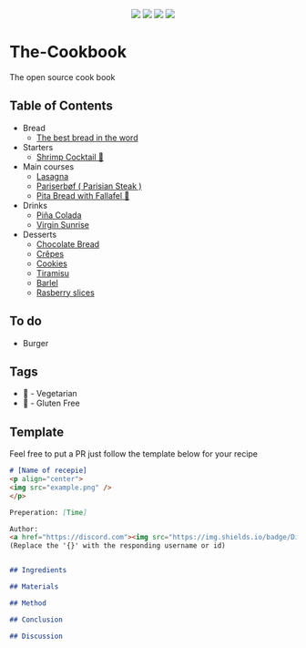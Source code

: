 <p align="center">
<img src=https://img.shields.io/github/issues/logicguy1/The-Cookbook?style=flat-square&logo=appveyor&color=informational />
<img src=https://img.shields.io/github/license/logicguy1/The-Cookbook?style=flat-square&logo=appveyor&color=informational />
<img src=https://img.shields.io/github/stars/logicguy1/The-Cookbook?style=flat-square&logo=appveyor&color=blue />
<img src=https://img.shields.io/github/forks/logicguy1/The-Cookbook?style=flat-square&logo=appveyor&color=blue />
</p>

# The-Cookbook
The open source cook book

## Table of Contents
* Bread
  * [The best bread in the word ](https://github.com/logicguy1/The-Cookbook/tree/main/The%20best%20bread%20in%20the%20world)
* Starters
  * [Shrimp Cocktail 🌽](https://github.com/logicguy1/The-Cookbook/tree/main/Shrimp%20Cocktail)
* Main courses
  * [Lasagna ](https://github.com/logicguy1/The-Cookbook/tree/main/Lasagna)
  * [Pariserbøf ( Parisian Steak ) ](https://github.com/logicguy1/The-Cookbook/tree/main/Pariser%20b%C3%B8f%20(%20Parisian%20steak%20))
  * [Pita Bread with Fallafel 🌱 ](https://github.com/logicguy1/The-Cookbook/tree/main/Pita%20bread%20with%20falafel)
* Drinks
  * [Piña Colada](https://github.com/logicguy1/The-Cookbook/tree/main/Pina_Colada)
  * [Virgin Sunrise](https://github.com/logicguy1/The-Cookbook/tree/main/Virgin_Sunrise)
* Desserts
  * [Chocolate Bread](https://github.com/logicguy1/The-Cookbook/tree/main/Chokolade%20bread)
  * [Crêpes](https://github.com/logicguy1/The-Cookbook/tree/main/Cr%C3%AApes)
  * [Cookies](https://github.com/logicguy1/The-Cookbook/tree/main/Cookies)
  * [Tiramisu](https://github.com/logicguy1/The-Cookbook/tree/main/Tiramisu)
  * [Barlel](https://github.com/logicguy1/The-Cookbook/tree/main/Barlel)
  * [Rasberry slices](https://github.com/logicguy1/The-Cookbook/blob/main/Rasberry%20slices/README.md)

## To do
- Burger

## Tags
* 🌱 - Vegetarian
* 🌽 - Gluten Free

## Template
Feel free to put a PR just follow the template below for your recipe

```md
# [Name of recepie]
<p align="center">
<img src="example.png" />
</p>

Preperation: [Time]

Author:
<a href="https://discord.com"><img src="https://img.shields.io/badge/Discord-{username}%23{id}-25?style=for-the-badge&logo=discord" /> </a>  
(Replace the '{}' with the responding username or id)


## Ingredients

## Materials

## Method

## Conclusion

## Discussion
```
